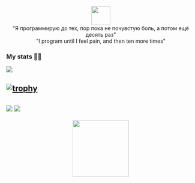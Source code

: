 
<div id="header" align="center">
  <img src="https://media1.giphy.com/media/du3J3cXyzhj75IOgvA/giphy.gif?cid=ecf05e47xjwmuiec0s3uafjsbhw7ttvugsm0wv9h4m49exrg&ep=v1_gifs_search&rid=giphy.gif&ct=g" width="50"/>
  <div>
    "Я программирую до тех, пор пока не почувстую боль, а потом ещё десять раз"
  </div>
  <div>
    "I program until I feel pain, and then ten more times"
  </div>
</div>

### My stats :blue_heart:😹 

<div>
  <img src="https://github-readme-stats.vercel.app/api/top-langs/?username=MorozovDesu&layout=compact" />
</div>

[![trophy](https://github-profile-trophy.vercel.app/?username=MorozovDesu&theme=nord)](https://github.com/ryo-ma/nord_bright)
---
![](http://github-profile-summary-cards.vercel.app/api/cards/profile-details?username=MorozovDesu&theme=nord_bright)
![](http://github-profile-summary-cards.vercel.app/api/cards/productive-time?username=MorozovDesu&theme=nord_bright&utcOffset=8)
---
<div align="center" >
  <img src="https://i.pinimg.com/originals/f8/92/6b/f8926b6b661d0f52e71fcaf8a2e131c5.gif" width="150"/>
</div> 


